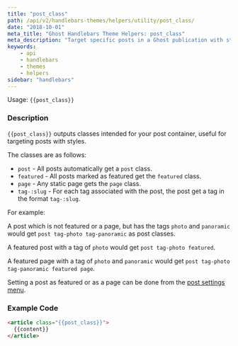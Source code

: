 ```yaml
---
title: "post_class"
path: /api/v2/handlebars-themes/helpers/utility/post_class/
date: "2018-10-01"
meta_title: "Ghost Handlebars Theme Helpers: post_class"
meta_description: "Target specific posts in a Ghost publication with styles using the post_class handlebars helper. Read more about Ghost themes! 👻"
keywords:
    - api
    - handlebars
    - themes
    - helpers
sidebar: "handlebars"
---
```


Usage: `{{post_class}}`

### Description

`{{post_class}}` outputs classes intended for your post container, useful for targeting posts with styles.

The classes are as follows:

* `post` - All posts automatically get a `post` class.
* `featured` - All posts marked as featured get the `featured` class.
* `page` - Any static page gets the `page` class.
* `tag-:slug` - For each tag associated with the post, the post get a tag in the format `tag-:slug`.

For example:

A post which is not featured or a page, but has the tags `photo` and `panoramic` would get `post tag-photo tag-panoramic` as post classes.

A featured post with a tag of `photo` would get `post tag-photo featured`.

A featured page with a tag of `photo` and `panoramic` would get `post tag-photo tag-panoramic featured page`.

Setting a post as featured or as a page can be done from the [post settings menu](https://help.ghost.org/hc/en-us/articles/223237728-Post-Settings-Overview#set-post-as-featured).

### Example Code

```html
<article class="{{post_class}}">
  {{content}}
</article>
```

